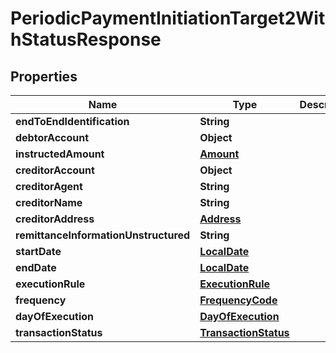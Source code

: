 
# PeriodicPaymentInitiationTarget2WithStatusResponse

## Properties
Name | Type | Description | Notes
------------ | ------------- | ------------- | -------------
**endToEndIdentification** | **String** |  |  [optional]
**debtorAccount** | **Object** |  | 
**instructedAmount** | [**Amount**](Amount.md) |  | 
**creditorAccount** | **Object** |  | 
**creditorAgent** | **String** |  |  [optional]
**creditorName** | **String** |  | 
**creditorAddress** | [**Address**](Address.md) |  |  [optional]
**remittanceInformationUnstructured** | **String** |  |  [optional]
**startDate** | [**LocalDate**](LocalDate.md) |  | 
**endDate** | [**LocalDate**](LocalDate.md) |  |  [optional]
**executionRule** | [**ExecutionRule**](ExecutionRule.md) |  |  [optional]
**frequency** | [**FrequencyCode**](FrequencyCode.md) |  | 
**dayOfExecution** | [**DayOfExecution**](DayOfExecution.md) |  |  [optional]
**transactionStatus** | [**TransactionStatus**](TransactionStatus.md) |  |  [optional]




